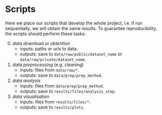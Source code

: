 # Scripts

Here we place our scripts that develop the whole project, i.e. if run sequentially, 
we will obtain the same results.
To guarantee reproducibility, the scripts should perform these tasks:

0. *data download or obtention*
    - inputs: paths or urls to data.
    - outputs: save to `data/raw/public/dataset_name` or `data/raw/private/dataset_name`.
1. *data preprocessing* (e.g. cleaning)
    - inputs: files from `data/raw/*`.
    - outputs: save to `data/prep/prep_method`.
2. *data analysis*
    - inputs: files from `data/prep/prep_method`.
    - outputs: save to `results/files/analysis_step`.
3. *data visualisation*
    - inputs: files from `results/files/*`.
    - outputs: save to `results/plots`.


